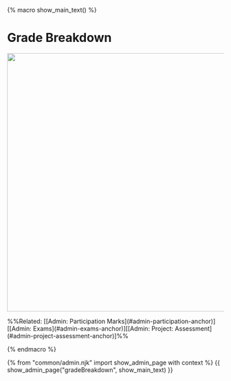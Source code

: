 {% macro show_main_text() %}
<div id="main">

# Grade Breakdown

<img src="{{baseUrl}}/admin/images/gradeBreakdown.png" width="600"/>
<p/>
<span class="flat"><markdown>
%%Related: [[Admin: Participation Marks](#admin-participation-anchor)][[Admin: Exams](#admin-exams-anchor)][[Admin: Project: Assessment](#admin-project-assessment-anchor)]%%
</markdown></span>
<panel src="participation.md#main" header="Admin {{ icon_embedding }} Participation Marks" class="embedding" minimized  />
<panel src="exams.md#main" header="Admin {{ icon_embedding }} Exams" class="embedding" minimized  />
<panel src="project-assessment.md#main" header="Admin {{ icon_embedding }} Project Assessment" class="embedding" minimized  />

</div>
{% endmacro %}

{% from "common/admin.njk" import show_admin_page with context %}
{{ show_admin_page("gradeBreakdown", show_main_text) }}